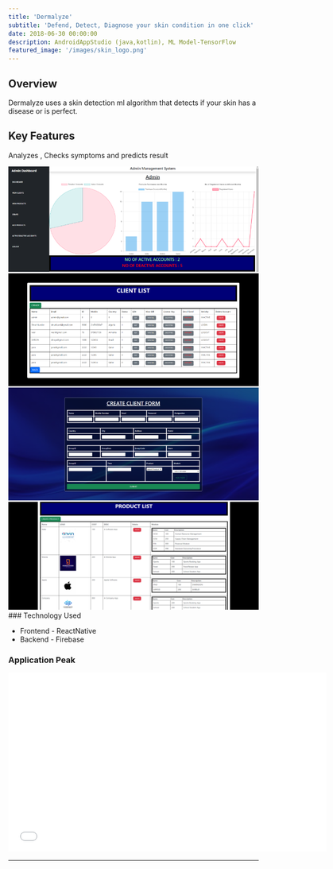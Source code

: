 ```yaml
---
title: 'Dermalyze'
subtitle: 'Defend, Detect, Diagnose your skin condition in one click'
date: 2018-06-30 00:00:00
description: AndroidAppStudio (java,kotlin), ML Model-TensorFlow
featured_image: '/images/skin_logo.png'
---
```



## Overview

Dermalyze uses a skin detection ml algorithm that detects if your skin has a disease or is perfect.

## Key Features
Analyzes , Checks symptoms and predicts result


<div class="gallery" data-columns="1">
	<img src="/images/s1.PNG">
	<img src="/images/s2.PNG">
	<img src="/images/s3.PNG">
 <img src="/images/s4.PNG">
	
</div>
### Technology Used

* Frontend - ReactNative
* Backend - Firebase

### Application Peak

<iframe src="[[[https://player.vimeo.com/video/148003889](https://drive.google.com/file/d/1tBqqZEW16QpNrQ94cqjLP1DS2OsMx3JD/view?usp=sharing)https://drive.google.com/file/d/1tBqqZEW16QpNrQ94cqjLP1DS2OsMx3JD/view?usp=sharin](https://drive.google.com/file/d/1tBqqZEW16QpNrQ94cqjLP1DS2OsMx3JD/view?usp=drive_link)g](https://drive.google.com/file/d/1tBqqZEW16QpNrQ94cqjLP1DS2OsMx3JD/view?usp=drive_link)https://drive.google.com/file/d/1tBqqZEW16QpNrQ94cqjLP1DS2OsMx3JD/view?usp=drive_link" width="640" height="360" frameborder="0" allowfullscreen></iframe>



---
